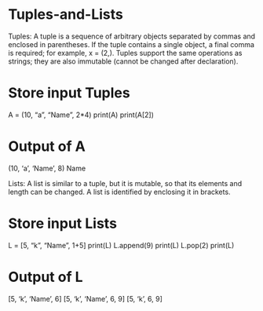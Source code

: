 # Tuples-and-Lists

Tuples: A tuple is a sequence of arbitrary objects separated by commas and enclosed in 
parentheses. If the tuple contains a single object, a final comma is required; for 
example, x = (2,). Tuples support the same operations as strings; they are also 
immutable (cannot be changed after declaration).

# Store input Tuples

A = (10, “a”, “Name”, 2*4)
print(A)
print(A[2])

# Output of A

(10, ‘a’, ‘Name’, 8)
Name

Lists: A list is similar to a tuple, but it is mutable, so that its elements and length can be 
changed. A list is identified by enclosing it in brackets.

# Store input Lists

L = [5, “k”, “Name”, 1+5]
print(L)
L.append(9)
print(L)
L.pop(2)
print(L)

# Output of L

[5, ‘k’, ‘Name’, 6]
[5, ‘k’, ‘Name’, 6, 9]
[5, ‘k’, 6, 9]
